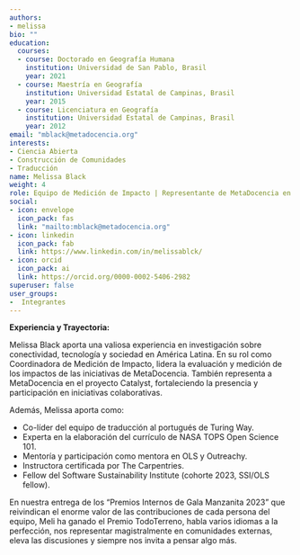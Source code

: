 ```yaml
---
authors:
- melissa
bio: ""
education:
  courses:
  - course: Doctorado en Geografía Humana
    institution: Universidad de San Pablo, Brasil
    year: 2021
  - course: Maestría en Geografía
    institution: Universidad Estatal de Campinas, Brasil
    year: 2015
  - course: Licenciatura en Geografía
    institution: Universidad Estatal de Campinas, Brasil
    year: 2012
email: "mblack@metadocencia.org"
interests:
- Ciencia Abierta
- Construcción de Comunidades
- Traducción
name: Melissa Black
weight: 4
role: Equipo de Medición de Impacto | Representante de MetaDocencia en el proyecto Catalyst
social:
- icon: envelope
  icon_pack: fas
  link: "mailto:mblack@metadocencia.org"
- icon: linkedin
  icon_pack: fab
  link: https://www.linkedin.com/in/melissablck/
- icon: orcid
  icon_pack: ai
  link: https://orcid.org/0000-0002-5406-2982
superuser: false
user_groups:
-  Integrantes
---
```


**Experiencia y Trayectoria:**

Melissa Black aporta una valiosa experiencia en investigación sobre conectividad, tecnología y sociedad en América Latina. 
En su rol como Coordinadora de Medición de Impacto, lidera la evaluación y medición de los impactos de las iniciativas de MetaDocencia. 
También representa a MetaDocencia en el proyecto Catalyst, fortaleciendo la presencia y participación en iniciativas colaborativas.

Además, Melissa aporta como:
- Co-líder del equipo de traducción al portugués de Turing Way.
- Experta en la elaboración del currículo de NASA TOPS Open Science 101.
- Mentoría y participación como mentora en OLS y Outreachy.
- Instructora certificada por The Carpentries.
- Fellow del Software Sustainability Institute (cohorte 2023, SSI/OLS fellow).

En nuestra entrega de los “Premios Internos de Gala Manzanita 2023” que reivindican el enorme valor de las contribuciones de cada persona del equipo, Meli ha ganado el Premio TodoTerreno, habla varios idiomas a la perfección, nos representar magistralmente en comunidades externas, eleva las discusiones y siempre nos invita a pensar algo más.


